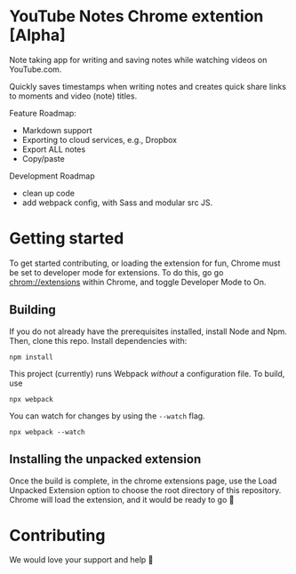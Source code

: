 # YouTube Notes Chrome extention [Alpha]
Note taking app for writing and saving notes while watching videos on YouTube.com.

Quickly saves timestamps when writing notes and creates quick share links to moments and video (note) titles.

Feature Roadmap:
- Markdown support
- Exporting to cloud services, e.g., Dropbox
- Export ALL notes
- Copy/paste

Development Roadmap
- clean up code
- add webpack config, with Sass and modular src JS.

# Getting started
To get started contributing, or loading the extension for fun, Chrome must be set to developer mode for extensions.
To do this, go go [chrom://extensions](chrom://extensions) within Chrome, and toggle Developer Mode to On.

## Building
If you do not already have the prerequisites installed, install Node and Npm.
Then, clone this repo. Install dependencies with:
```
npm install
```

This project (currently) runs Webpack _without_ a configuration file.
To build, use
```
npx webpack
```

You can watch for changes by using the `--watch` flag.
```
npx webpack --watch
```


## Installing the unpacked extension
Once the build is complete, in the chrome extensions page, use the Load Unpacked Extension option to choose the root directory of this repository.
Chrome will load the extension, and it would be ready to go 🙌

# Contributing
We would love your support and help 🙌